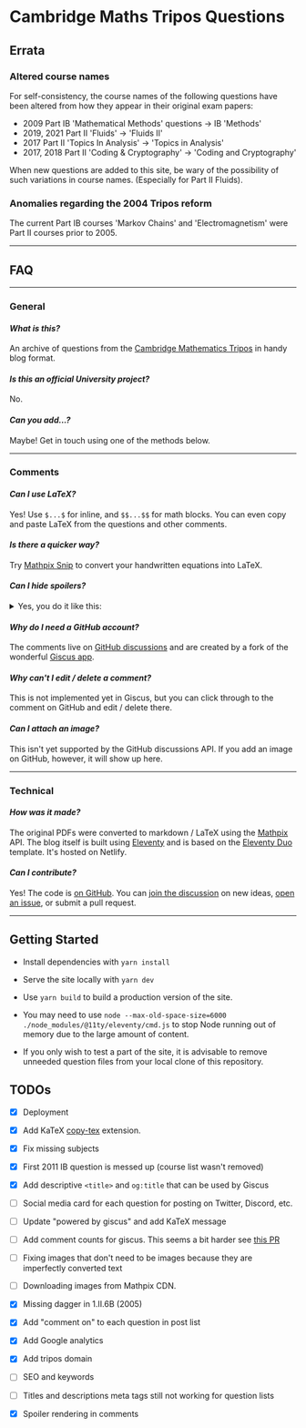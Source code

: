 # Cambridge Maths Tripos Questions

## Errata

### Altered course names

For self-consistency, the course names of the following questions have been altered from how they appear in their original exam papers:

- 2009 Part IB 'Mathematical Methods' questions -> IB 'Methods'
- 2019, 2021 Part II 'Fluids' -> 'Fluids II'
- 2017 Part II 'Topics In Analysis' -> 'Topics in Analysis'
- 2017, 2018 Part II 'Coding & Cryptography' -> 'Coding and Cryptography'

When new questions are added to this site, be wary of the possibility of such variations in course names. (Especially for Part II Fluids).

### Anomalies regarding the 2004 Tripos reform

The current Part IB courses 'Markov Chains' and 'Electromagnetism' were Part II courses prior to 2005.

---

## FAQ

---

### General

#### *What is this?*

An archive of questions from the [Cambridge Mathematics Tripos](https://www.maths.cam.ac.uk/undergrad/pastpapers/past-ia-ib-and-ii-examination-papers) in handy blog format.

#### *Is this an official University project?*

No.

#### *Can you add...?*

Maybe! Get in touch using one of the methods below.

---

### Comments

#### *Can I use LaTeX?*

Yes! Use `$...$` for inline, and `$$...$$` for math blocks. You can even copy and paste LaTeX from the questions and other comments.

#### *Is there a quicker way?*

Try [Mathpix Snip](https://mathpix.com/) to convert your handwritten equations into LaTeX.

#### *Can I hide spoilers?*

<details>
<summary>Yes, you do it like this:</summary>
  
  ```markdown
  <details>
  <summary>Spoiler warning</summary>
  
  Hidden text goes here.
  
</details>
```

Note that you have to leave a blank line after `</summary>`. 
  
</details>

#### *Why do I need a GitHub account?*

The comments live on [GitHub discussions](https://github.com/tripos-education/maths-tripos-questions/discussions) and are created by a fork of the wonderful [Giscus app](https://giscus.app/).

#### *Why can't I edit / delete a comment?*

This is not implemented yet in Giscus, but you can click through to the comment on GitHub and edit / delete there.

#### *Can I attach an image?*

This isn't yet supported by the GitHub discussions API. If you add an image on GitHub, however, it will show up here.

---

### Technical

#### *How was it made?*

The original PDFs were converted to markdown / LaTeX using the [Mathpix](https://mathpix.com/) API. The blog itself is built using [Eleventy](https://www.11ty.dev/) and is based on the [Eleventy Duo](https://eleventyduo.netlify.app/) template. It's hosted on Netlify.

#### *Can I contribute?*

Yes! The code is [on GitHub](https://github.com/tripos-education/maths-tripos-questions). You can [join the discussion](https://github.com/tripos-education/maths-tripos-questions/discussions) on new ideas, [open an issue](https://github.com/tripos-education/maths-tripos-questions/issues), or submit a pull request.

---

## Getting Started


- Install dependencies with `yarn install`

- Serve the site locally with `yarn dev`

- Use `yarn build` to build a production version of the site.

- You may need to use `node --max-old-space-size=6000 ./node_modules/@11ty/eleventy/cmd.js` to stop Node running out of memory due to the large amount of content.

- If you only wish to test a part of the site, it is advisable to remove unneeded question files from your local clone of this repository.

## TODOs

- [x] Deployment 

- [x] Add KaTeX [copy-tex](https://github.com/KaTeX/KaTeX/tree/main/contrib/copy-tex) extension.

- [x] Fix missing subjects

- [x] First 2011 IB question is messed up (course list wasn't removed)

- [x] Add descriptive `<title>` and `og:title` that can be used by Giscus

- [ ] Social media card for each question for posting on Twitter, Discord, etc.

- [ ] Update "powered by giscus" and add KaTeX message

- [ ] Add comment counts for giscus. This seems a bit harder see [this PR](https://github.com/giscus/giscus/pull/198)

- [ ] Fixing images that don't need to be images because they are imperfectly converted text

- [ ] Downloading images from Mathpix CDN. 

- [X] Missing dagger in 1.II.6B (2005)

- [x] Add "comment on" to each question in post list

- [x] Add Google analytics

- [x] Add tripos domain

- [ ] SEO and keywords

- [ ] Titles and descriptions meta tags still not working for question lists

- [X] Spoiler rendering in comments

